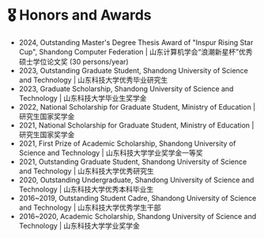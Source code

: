 # 🎖 Honors and Awards
- 2024, Outstanding Master's Degree Thesis Award of "Inspur Rising Star Cup", Shandong Computer Federation \| 山东计算机学会“浪潮新星杯”优秀硕士学位论文奖 (30 persons/year)
- 2023, Outstanding Graduate Student, Shandong University of Science and Technology \| 山东科技大学优秀毕业研究生
- 2023, Graduate Scholarship, Shandong University of Science and Technology \| 山东科技大学毕业生奖学金
- 2022, National Scholarship for Graduate Student, Ministry of Education \| 研究生国家奖学金
- 2021, National Scholarship for Graduate Student, Ministry of Education \| 研究生国家奖学金
- 2021, First Prize of Academic Scholarship, Shandong University of Science and Technology \| 山东科技大学学业奖学金一等奖
- 2021, Outstanding Graduate Student, Shandong University of Science and Technology \| 山东科技大学优秀研究生
- 2020, Outstanding Undergraduate, Shandong University of Science and Technology \| 山东科技大学优秀本科毕业生
- 2016~2019, Outstanding Student Cadre, Shandong University of Science and Technology \| 山东科技大学优秀学生干部
- 2016~2020, Academic Scholarship, Shandong University of Science and Technology \| 山东科技大学学业奖学金